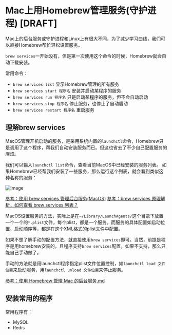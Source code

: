# Mac上用Homebrew管理服务(守护进程) [DRAFT]

Mac上的后台服务或守护进程和Linux上有很大不同，为了减少学习曲线，我们可以直接Homebrew帮忙轻松设置服务。

`brew services`一开始没有，但是第一次使用这个命令的时候，Homebrew就会自动下载安装。

常用命令：
- `brew services list` 显示Homebrew管理的所有服务
- `brew services start 程序名` 安装并启动某程序的服务
- `brew services run 程序名` 只是启动某程序的服务，但不会自动启动
- `brew services stop 程序名` 停止服务，也停止了自动启动
- `brew services restart 程序名` 重启服务

## 理解brew services

MacOS管理开机启动的服务，是采用系统内置的`launchctl`命令，Homebrew只是调用了这个程序，帮我们自动安装服务而已。但这也省去了不少自己配置服务的麻烦。

我们可以输入`launchctl list`命令，查看当前MacOS中已经安装的服务列表。
如果Homebrew已经帮我们安装了一些服务，那么运行这个列表，就会看到类似这种名称的服务：

![image](https://user-images.githubusercontent.com/14041622/52531706-94e43f80-2d54-11e9-866e-ec6d507d19f0.png)

[参考：使用 brew services 管理后台服务(MacOS)](https://blog.csdn.net/zwkkkk1/article/details/84832028)
[参考：brew services 原理解析，如何查看 brew services 列表？](https://newsn.net/say/mac-brew-services.html)

MacOS设置服务的方法，实际上是在`~/Library/LaunchAgents/`这个目录下放置一个一个的`*.plist`文件，每个plist，都是一个服务。而服务的具体配置如启动位置、启动顺序等，都是在这个XML格式的plist文件中配置。

如果不想了解手动的配置方法，就直接使用`brew services`即可。当然，前提是程序是用homebrew安装的，且程序支持`brew services`配置。如果不支持，那么只能自己手动做了。

手动的方法就是用launchctl程序指定plist文件位置控制，如`launchctl load 文件位置`来启动服务，用`launchctl unload 文件位置`来停止服务。

[参考：使用 Homebrew 管理 Mac 的后台服务.md](https://gist.github.com/wen-long/f86a4e3ba55ee2ebcd44)


## 安装常用的程序

常用程序有：
- MySQL
- Redis
